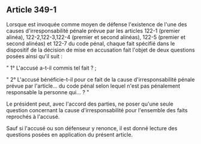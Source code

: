 Article 349-1
----
Lorsque est invoquée comme moyen de défense l'existence de l'une des causes
d'irresponsabilité pénale prévue par les articles 122-1 (premier alinéa),
122-2,122-3,122-4 (premier et second alinéas), 122-5 (premier et second alinéas)
et 122-7 du code pénal, chaque fait spécifié dans le dispositif de la décision
de mise en accusation fait l'objet de deux questions posées ainsi qu'il suit :

" 1° L'accusé a-t-il commis tel fait ? ;

" 2° L'accusé bénéficie-t-il pour ce fait de la cause d'irresponsabilité pénale
prévue par l'article... du code pénal selon lequel n'est pas pénalement
responsable la personne qui... ? "

Le président peut, avec l'accord des parties, ne poser qu'une seule question
concernant la cause d'irresponsabilité pour l'ensemble des faits reprochés à
l'accusé.

Sauf si l'accusé ou son défenseur y renonce, il est donné lecture des questions
posées en application du présent article.
